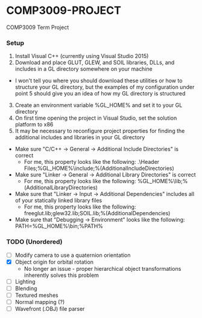 # COMP3009-PROJECT
COMP3009 Term Project

### Setup
1. Install Visual C++ (currently using Visual Studio 2015)
2. Download and place GLUT, GLEW, and SOIL libraries, DLLs, and includes in a GL directory somewhere on your machine
  - I won't tell you where you should download these utilities or how to structure your GL directory, but the examples of my configuration under point 5 should give you an idea of how my GL directory is structured
3. Create an environment variable %GL_HOME% and set it to your GL directory
4. On first time opening the project in Visual Studio, set the solution platform to x86
5. It may be necessary to reconfigure project properties for finding the additional includes and libraries in your GL directory
  - Make sure "C/C++ -> General -> Additional Include Directories" is correct
    - For me, this property looks like the following: .\Header Files;%GL_HOME%\include;%(AdditionalIncludeDirectories)
  - Make sure "Linker -> General -> Additional Library Directories" is correct
    - For me, this property looks like the following: %GL_HOME%\lib;%(AdditionalLibraryDirectories)
  - Make sure that "Linker -> Input -> Additional Dependencies" includes all of your statically linked library files
    - For me, this property looks like the following: freeglut.lib;glew32.lib;SOIL.lib;%(AdditionalDependencies)
  - Make sure that "Debugging -> Environment" looks like the following: PATH=%GL_HOME%\bin;%PATH%

### TODO (Unordered)
- [ ] Modify camera to use a quaternion orientation
- [x] Object origin for orbital rotation
  - No longer an issue - proper hierarchical object transformations inherently solves this problem
- [ ] Lighting
- [ ] Blending
- [ ] Textured meshes
- [ ] Normal mapping (?)
- [ ] Wavefront (.OBJ) file parser
